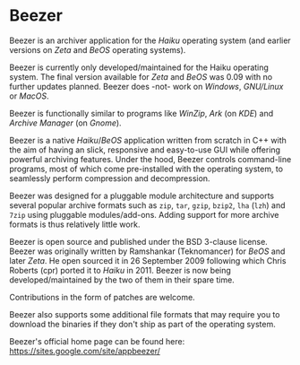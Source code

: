 # Beezer

Beezer is an archiver application for the _Haiku_ operating system (and earlier versions on _Zeta_ and _BeOS_ operating systems). 

Beezer is currently only developed/maintained for the Haiku operating system. The final version available for _Zeta_ and _BeOS_ was 0.09 with no further updates planned. Beezer does -not- work on _Windows_, _GNU/Linux_ or _MacOS_.

Beezer is functionally similar to programs like _WinZip_, _Ark_ (on _KDE_) and _Archive Manager_ (on _Gnome_).

Beezer is a native _Haiku_/_BeOS_ application written from scratch in C++ with the aim of having an slick, responsive and easy-to-use GUI while offering powerful archiving features. Under the hood, Beezer controls command-line programs, most of which come pre-installed with the operating system, to seamlessly perform compression and decompression.

Beezer was designed for a pluggable module architecture and supports several popular archive formats such as `zip`, `tar`, `gzip`, `bzip2`, `lha` (`lzh`) and `7zip` using pluggable modules/add-ons. Adding support for more archive formats is thus relatively little work.

Beezer is open source and published under the BSD 3-clause license. Beezer was originally written by Ramshankar (Teknomancer) for _BeOS_ and later _Zeta_. He open sourced it in 26 September 2009 following which Chris Roberts (cpr) ported it to _Haiku_ in 2011. Beezer is now being developed/maintained by the two of them in their spare time.

Contributions in the form of patches are welcome.

Beezer also supports some additional file formats that may require you to download the binaries if they don't ship as part of the operating system.

Beezer's official home page can be found here: https://sites.google.com/site/appbeezer/

